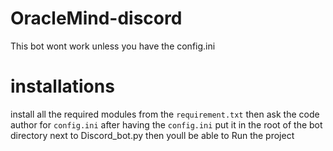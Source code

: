 # OracleMind-discord
This bot wont work unless you have the config.ini

# installations 
install all the required modules from the `requirement.txt`
then ask the code author for `config.ini`
after having the `config.ini` put it in the root of the bot directory next to Discord_bot.py
then youll be able to Run the project
